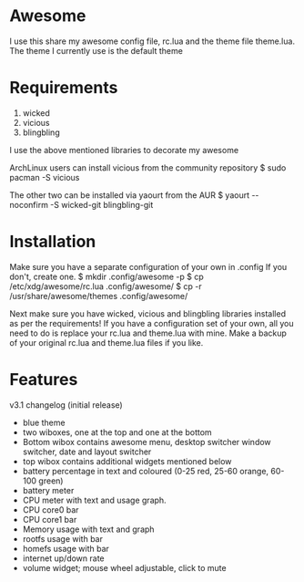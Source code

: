 Awesome
=======

I use this share my awesome config file, rc.lua and the theme file theme.lua. 
The theme I currently use is the default theme

Requirements
============

1. wicked
2. vicious
3. blingbling

I use the above mentioned libraries to decorate my awesome

ArchLinux users can install vicious from the community repository
$ sudo pacman -S vicious

The other two can be installed via yaourt from the AUR
$ yaourt --noconfirm -S wicked-git blingbling-git


Installation
============

Make sure you have a separate configuration of your own in .config
If you don't, create one.
$ mkdir .config/awesome -p
$ cp /etc/xdg/awesome/rc.lua .config/awesome/
$ cp -r /usr/share/awesome/themes .config/awesome/

Next make sure you have wicked, vicious and blingbling libraries installed as per the requirements!
If you have a configuration set of your own, all you need to do is replace your rc.lua and theme.lua with mine. Make a backup of your original rc.lua and theme.lua files if you like.


Features
========

v3.1 changelog (initial release)
+ blue theme
+ two wiboxes, one at the top and one at the bottom
+ Bottom wibox contains awesome menu, desktop switcher window switcher, date and layout switcher
+ top wibox contains additional widgets mentioned below
+ battery percentage in text and coloured (0-25 red, 25-60 orange, 60-100 green)
+ battery meter
+ CPU meter with text and usage graph.
+ CPU core0 bar
+ CPU core1 bar
+ Memory usage with text and graph
+ rootfs usage with bar
+ homefs usage with bar
+ internet up/down rate
+ volume widget; mouse wheel adjustable, click to mute
